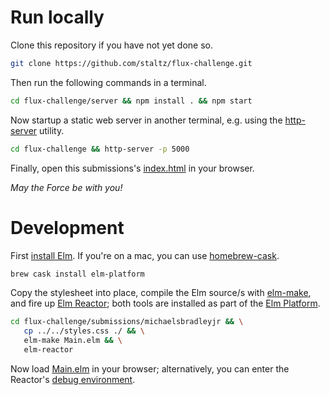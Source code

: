 # Run locally

Clone this repository if you have not yet done so.

```bash
git clone https://github.com/staltz/flux-challenge.git
```

Then run the following commands in a terminal.

```bash
cd flux-challenge/server && npm install . && npm start
```

Now startup a static web server in another terminal, e.g. using the
[http-server](https://github.com/indexzero/http-server) utility.

```bash
cd flux-challenge && http-server -p 5000
```

Finally, open this submissions's
[index.html](http://localhost:5000/submissions/michaelsbradleyjr/index.html) in
your browser.

*May the Force be with you!*

# Development

First [install Elm](http://elm-lang.org/install). If you're on a mac, you can
use [homebrew-cask](http://caskroom.io/).

```bash
brew cask install elm-platform
```

Copy the stylesheet into place, compile the Elm source/s with
[elm-make](https://github.com/elm-lang/elm-make), and fire up
[Elm Reactor](https://github.com/elm-lang/elm-reactor); both tools are installed
as part of the [Elm Platform](https://github.com/elm-lang/elm-platform).

```bash
cd flux-challenge/submissions/michaelsbradleyjr && \
   cp ../../styles.css ./ && \
   elm-make Main.elm && \
   elm-reactor
```

Now load [Main.elm](http://localhost:8000/Main.elm) in your browser;
alternatively, you can enter the Reactor's
[debug environment](http://localhost:8000/Main.elm?debug).
